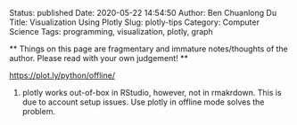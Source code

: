 Status: published
Date: 2020-05-22 14:54:50
Author: Ben Chuanlong Du
Title: Visualization Using Plotly
Slug: plotly-tips
Category: Computer Science
Tags: programming, visualization, plotly, graph

**
Things on this page are
fragmentary and immature notes/thoughts of the author.
Please read with your own judgement!
**

<https://plot.ly/python/offline/>

1. plotly works out-of-box in RStudio,
    however, not in rmakrdown. 
    This is due to account setup issues. 
    Use plotly in offline mode solves the problem. 